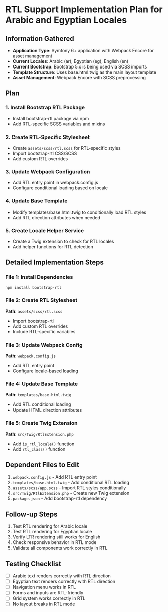 # RTL Support Implementation Plan for Arabic and Egyptian Locales

## Information Gathered

- **Application Type**: Symfony 6+ application with Webpack Encore for asset management
- **Current Locales**: Arabic (ar), Egyptian (eg), English (en)
- **Current Bootstrap**: Bootstrap 5.x is being used via SCSS imports
- **Template Structure**: Uses base.html.twig as the main layout template
- **Asset Management**: Webpack Encore with SCSS preprocessing

## Plan

### 1. Install Bootstrap RTL Package

- Install bootstrap-rtl package via npm
- Add RTL-specific SCSS variables and mixins

### 2. Create RTL-Specific Stylesheet

- Create `assets/scss/rtl.scss` for RTL-specific styles
- Import bootstrap-rtl CSS/SCSS
- Add custom RTL overrides

### 3. Update Webpack Configuration

- Add RTL entry point in webpack.config.js
- Configure conditional loading based on locale

### 4. Update Base Template

- Modify templates/base.html.twig to conditionally load RTL styles
- Add RTL direction attributes when needed

### 5. Create Locale Helper Service

- Create a Twig extension to check for RTL locales
- Add helper functions for RTL detection

## Detailed Implementation Steps

### File 1: Install Dependencies

```bash
npm install bootstrap-rtl
```

### File 2: Create RTL Stylesheet

**Path**: `assets/scss/rtl.scss`

- Import bootstrap-rtl
- Add custom RTL overrides
- Include RTL-specific variables

### File 3: Update Webpack Config

**Path**: `webpack.config.js`

- Add RTL entry point
- Configure locale-based loading

### File 4: Update Base Template

**Path**: `templates/base.html.twig`

- Add RTL conditional loading
- Update HTML direction attributes

### File 5: Create Twig Extension

**Path**: `src/Twig/RtlExtension.php`

- Add `is_rtl_locale()` function
- Add `rtl_class()` function

## Dependent Files to Edit

1. `webpack.config.js` - Add RTL entry point
2. `templates/base.html.twig` - Add conditional RTL loading
3. `assets/scss/app.scss` - Import RTL styles conditionally
4. `src/Twig/RtlExtension.php` - Create new Twig extension
5. `package.json` - Add bootstrap-rtl dependency

## Follow-up Steps

1. Test RTL rendering for Arabic locale
2. Test RTL rendering for Egyptian locale
3. Verify LTR rendering still works for English
4. Check responsive behavior in RTL mode
5. Validate all components work correctly in RTL

## Testing Checklist

- [ ] Arabic text renders correctly with RTL direction
- [ ] Egyptian text renders correctly with RTL direction
- [ ] Navigation menu works in RTL
- [ ] Forms and inputs are RTL-friendly
- [ ] Grid system works correctly in RTL
- [ ] No layout breaks in RTL mode
